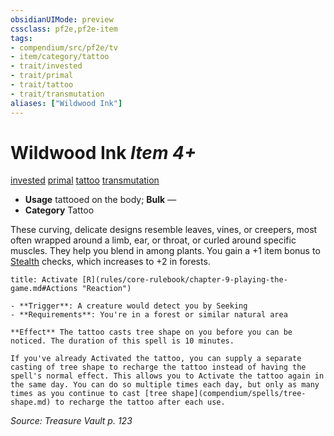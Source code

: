```yaml
---
obsidianUIMode: preview
cssclass: pf2e,pf2e-item
tags:
- compendium/src/pf2e/tv
- item/category/tattoo
- trait/invested
- trait/primal
- trait/tattoo
- trait/transmutation
aliases: ["Wildwood Ink"]
---
```

# Wildwood Ink *Item 4+*  
[invested](rules/traits/invested.md)  [primal](rules/traits/primal.md)  [tattoo](rules/traits/tattoo-lowg.md)  [transmutation](rules/traits/transmutation.md)  

- **Usage** tattooed on the body; **Bulk** —
- **Category** Tattoo

These curving, delicate designs resemble leaves, vines, or creepers, most often wrapped around a limb, ear, or throat, or curled around specific muscles. They help you blend in among plants. You gain a +1 item bonus to [Stealth](compendium/skills.md#Stealth) checks, which increases to +2 in forests.

```ad-embed-ability
title: Activate [R](rules/core-rulebook/chapter-9-playing-the-game.md#Actions "Reaction")

- **Trigger**: A creature would detect you by Seeking
- **Requirements**: You're in a forest or similar natural area

**Effect** The tattoo casts tree shape on you before you can be noticed. The duration of this spell is 10 minutes.

If you've already Activated the tattoo, you can supply a separate casting of tree shape to recharge the tattoo instead of having the spell's normal effect. This allows you to Activate the tattoo again in the same day. You can do so multiple times each day, but only as many times as you continue to cast [tree shape](compendium/spells/tree-shape.md) to recharge the tattoo after each use.
```

*Source: Treasure Vault p. 123*